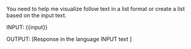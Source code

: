 You need to help me visualize follow text in a list format or create a list based on the input text.

INPUT:
{{input}}

OUTPUT:
[Response in the language INPUT text ]
